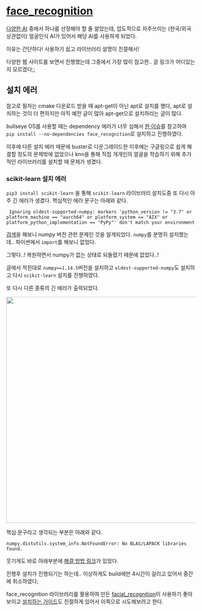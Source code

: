 # [face_recognition](https://github.com/ageitgey/face_recognition)

[다양한 AI](https://zephyrnet.com/ko/%EC%8B%A4%EC%8B%9C%EA%B0%84-%EC%96%BC%EA%B5%B4-%EC%9D%B8%EC%8B%9D%EC%9D%84%EC%9C%84%ED%95%9C-6-%EA%B0%80%EC%A7%80-%EC%B5%9C%EA%B3%A0%EC%9D%98-%EC%98%A4%ED%94%88-%EC%86%8C%EC%8A%A4-%ED%94%84%EB%A1%9C%EC%A0%9D%ED%8A%B8/) 중에서 하나를 선정해야 할 줄 알았는데, 압도적으로 자주쓰이는 (한국/외국 상관없이) 얼굴인식 AI가 있어서 해당 AI를 사용하게 되었다.

이유는 간단하다! 사용하기 쉽고 라이브러리 설명이 친절해서!

다양한 웹 사이트를 보면서 진행했는데 그중에서 가장 많이 참고한.. 글 링크가 어디있는지 모르겠다;;

## 설치 에러

참고로 필자는 cmake 다운로드 받을 때 apt-get이 아닌 apt로 설치를 했다, apt로 설치하는 것이 더 편하지만 아직 예전 글이 많아 apt-get으로 설치하라는 글이 많다.

bullseye OS를 사용할 때는 dependency 에러가 너무 심해서 [한 이슈](https://github.com/ageitgey/face_recognition/issues/764)를 참고하여 `pip install --no-dependencies face_recognition`로 설치하고 진행하였다.

이후에 다른 설치 에러 때문에 buster로 다운그레이드한 이후에는 구글링으로 쉽게 해결할 정도의 문제밖에 없었으나 knn을 통해 직접 개개인의 얼굴을 학습하기 위해 추가적인 라이브러리를 설치할 때 문제가 생겼다.

### scikit-learn 설치 에러

`pip3 install scikit-learn` 을 통해 `scikit-learn` 라이브러리 설치도중 또 다시 아주 긴 에러가 생겼다. 핵심적인 에러 문구는 아래와 같다.

```
 Ignoring oldest-supported-numpy: markers 'python_version != "3.7" or platform_machine == "aarch64" or platform_system == "AIX" or platform_python_implementation == "PyPy"' don't match your environment
```

[검색](https://github.com/scipy/oldest-supported-numpy/issues/21)을 해보니 numpy 버전 관련 문제인 것을 알게되었다. `numpy`를 분명히 설치했는데.. 파이썬에서 `import`를 해보니 없었다.

그렇다..! 복원하면서 numpy가 없는 상태로 되돌렸기 때문에 없었다..!

글에서 적힌대로 `numpy==1.14.5`버전을 설치하고 `oldest-supported-numpy`도 설치하고 다시 `scikit-learn` 설치를 진행하였다.

또 다시 다른 종류의 긴 에러가 출력되었다.

<img src="https://user-images.githubusercontent.com/19484971/183807370-fcdd0a67-623d-4146-9a08-49c7d47696ad.png" width=600>

핵심 문구라고 생각되는 부분은 아래와 같다.

```
numpy.distutils.system_info.NotFoundError: No BLAS/LAPACK libraries found.
```

웃기게도 바로 아래부분에 [해결 방법 링크](https://docs.scipy.org/doc/scipy/reference/building/index.html)가 있었다.

진행후 설치가 진행되기는 하는데.. 이상하게도 build에만 4시간이 걸리고 있어서 중간에 취소하였다;

face_recognition 라이브러리를 활용하여 만든 [facial_recognition](https://github.com/carolinedunn/facial_recognition)이 사용하기 좋아보이고 [설치하는 가이드](https://www.tomshardware.com/how-to/raspberry-pi-facial-recognition)도 친절하게 있어서 이쪽으로 시도해보려고 한다.